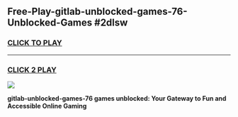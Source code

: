 
## Free-Play-gitlab-unblocked-games-76-Unblocked-Games #2dlsw
<h3>
<a href="https://news.freeplayer.one?title=gitlab-unblocked-games-76&ref=8M">CLICK TO PLAY</a></h3>
<hr>

<h3>
<a href="https://news.freeplayer.one?title=gitlab-unblocked-games-76&ref=8M">CLICK 2 PLAY</a>
  
</h3>

<a href="https://news.freeplayer.one?title=gitlab-unblocked-games-76&ref=8M"><img src="https://clearcache.store/games.png"></a>


**gitlab-unblocked-games-76 games unblocked: Your Gateway to Fun and Accessible Online Gaming**
